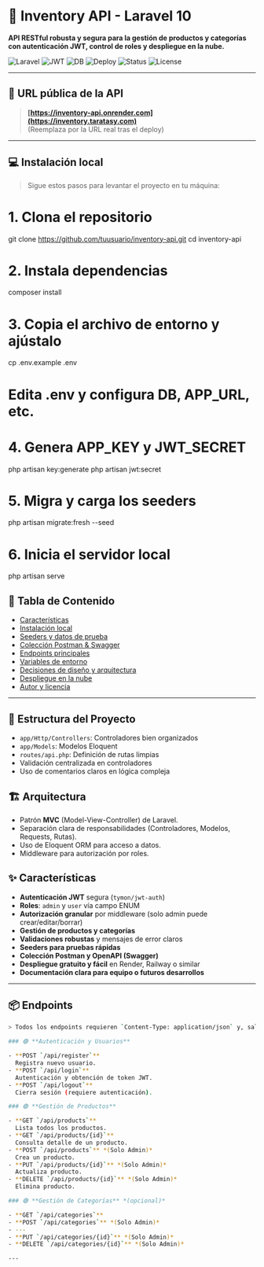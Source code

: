 # 🛒 Inventory API - Laravel 10

**API RESTful robusta y segura para la gestión de productos y categorías con autenticación JWT, control de roles y despliegue en la nube.**

![Laravel](https://img.shields.io/badge/Framework-Laravel%2010-red?logo=laravel)
![JWT](https://img.shields.io/badge/Auth-JWT-blue)
![DB](https://img.shields.io/badge/Database-MySQL%20%7C%20PostgreSQL-brightgreen)
![Deploy](https://img.shields.io/badge/Deployed-Render%20%7C%20Railway-orange)
![Status](https://img.shields.io/badge/API-Online-success)
![License](https://img.shields.io/github/license/tuusuario/inventory-api)

---

## 🚀 URL pública de la API

> **[https://inventory-api.onrender.com](https://inventory.taratasy.com)**  
> (Reemplaza por la URL real tras el deploy)

---

## 💻 Instalación local

> Sigue estos pasos para levantar el proyecto en tu máquina:


# 1. Clona el repositorio
git clone https://github.com/tuusuario/inventory-api.git
cd inventory-api

# 2. Instala dependencias
composer install

# 3. Copia el archivo de entorno y ajústalo
cp .env.example .env
# Edita .env y configura DB, APP_URL, etc.

# 4. Genera APP_KEY y JWT_SECRET
php artisan key:generate
php artisan jwt:secret

# 5. Migra y carga los seeders
php artisan migrate:fresh --seed

# 6. Inicia el servidor local
php artisan serve

## 📝 Tabla de Contenido

- [Características](#características)
- [Instalación local](#instalación-local)
- [Seeders y datos de prueba](#seeders-y-datos-de-prueba)
- [Colección Postman & Swagger](#colección-postman--swagger)
- [Endpoints principales](#endpoints-principales)
- [Variables de entorno](#variables-de-entorno)
- [Decisiones de diseño y arquitectura](#decisiones-de-diseño-y-arquitectura)
- [Despliegue en la nube](#despliegue-en-la-nube)
- [Autor y licencia](#autor-y-licencia)

---

## 📂 Estructura del Proyecto

- `app/Http/Controllers`: Controladores bien organizados
- `app/Models`: Modelos Eloquent
- `routes/api.php`: Definición de rutas limpias
- Validación centralizada en controladores
- Uso de comentarios claros en lógica compleja

 ## 🏗️ Arquitectura

- Patrón **MVC** (Model-View-Controller) de Laravel.
- Separación clara de responsabilidades (Controladores, Modelos, Requests, Rutas).
- Uso de Eloquent ORM para acceso a datos.
- Middleware para autorización por roles.

## ✨ Características

- **Autenticación JWT** segura (`tymon/jwt-auth`)
- **Roles**: `admin` y `user` vía campo ENUM
- **Autorización granular** por middleware (solo admin puede crear/editar/borrar)
- **Gestión de productos y categorías**
- **Validaciones robustas** y mensajes de error claros
- **Seeders para pruebas rápidas**
- **Colección Postman y OpenAPI (Swagger)**
- **Despliegue gratuito y fácil** en Render, Railway o similar
- **Documentación clara para equipo o futuros desarrollos**

---
## 📦 Endpoints
```bash
> Todos los endpoints requieren `Content-Type: application/json` y, salvo `/login` y `/register`, un JWT `Authorization: Bearer {token}`.

### 🟢 **Autenticación y Usuarios**

- **POST `/api/register`**  
  Registra nuevo usuario.
- **POST `/api/login`**  
  Autenticación y obtención de token JWT.
- **POST `/api/logout`**  
  Cierra sesión (requiere autenticación).

### 🟢 **Gestión de Productos**

- **GET `/api/products`**  
  Lista todos los productos.
- **GET `/api/products/{id}`**  
  Consulta detalle de un producto.
- **POST `/api/products`** *(Solo Admin)*  
  Crea un producto.
- **PUT `/api/products/{id}`** *(Solo Admin)*  
  Actualiza producto.
- **DELETE `/api/products/{id}`** *(Solo Admin)*  
  Elimina producto.

### 🟢 **Gestión de Categorías** *(opcional)*

- **GET `/api/categories`**
- **POST `/api/categories`** *(Solo Admin)*
- ---
- **PUT `/api/categories/{id}`** *(Solo Admin)*
- **DELETE `/api/categories/{id}`** *(Solo Admin)*

---


